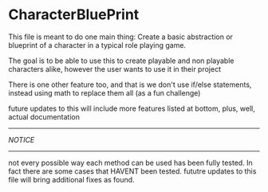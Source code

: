 # CharacterBluePrint

This file is meant to do one main thing: Create a basic abstraction or blueprint of a character in a typical role playing game.

The goal is to be able to use this to create playable and non playable characters alike, however the user wants to use it in their project

There is one other feature too, and that is we don't use if/else statements, instead using math to replace them all (as a fun challenge)

future updates to this will include more features listed at bottom, plus, well, actual documentation

********
*NOTICE*
********
not every possible way each method can be used has been fully tested. In fact there are some cases that HAVENT been tested. fututre updates to this file will bring additional fixes as found.
